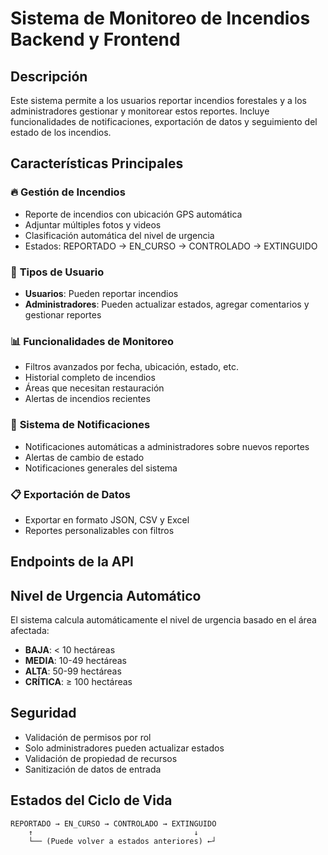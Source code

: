# Sistema de Monitoreo de Incendios Backend y Frontend

## Descripción
Este sistema permite a los usuarios reportar incendios forestales y a los administradores gestionar y monitorear estos reportes. Incluye funcionalidades de notificaciones, exportación de datos y seguimiento del estado de los incendios.

## Características Principales

### 🔥 **Gestión de Incendios**
- Reporte de incendios con ubicación GPS automática
- Adjuntar múltiples fotos y videos
- Clasificación automática del nivel de urgencia
- Estados: REPORTADO → EN_CURSO → CONTROLADO → EXTINGUIDO

### 👥 **Tipos de Usuario**
- **Usuarios**: Pueden reportar incendios
- **Administradores**: Pueden actualizar estados, agregar comentarios y gestionar reportes

### 📊 **Funcionalidades de Monitoreo**
- Filtros avanzados por fecha, ubicación, estado, etc.
- Historial completo de incendios
- Áreas que necesitan restauración
- Alertas de incendios recientes

### 🔔 **Sistema de Notificaciones**
- Notificaciones automáticas a administradores sobre nuevos reportes
- Alertas de cambio de estado
- Notificaciones generales del sistema

### 📋 **Exportación de Datos**
- Exportar en formato JSON, CSV y Excel
- Reportes personalizables con filtros

## Endpoints de la API

## Nivel de Urgencia Automático

El sistema calcula automáticamente el nivel de urgencia basado en el área afectada:

- **BAJA**: < 10 hectáreas
- **MEDIA**: 10-49 hectáreas
- **ALTA**: 50-99 hectáreas
- **CRÍTICA**: ≥ 100 hectáreas

## Seguridad

- Validación de permisos por rol
- Solo administradores pueden actualizar estados
- Validación de propiedad de recursos
- Sanitización de datos de entrada

## Estados del Ciclo de Vida

```
REPORTADO → EN_CURSO → CONTROLADO → EXTINGUIDO
    ↑                                    ↓
    └── (Puede volver a estados anteriores) ←┘
```

